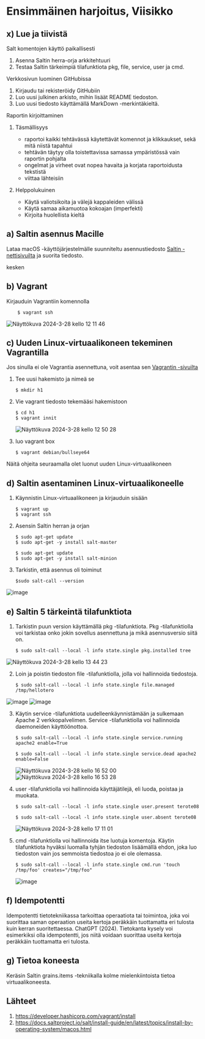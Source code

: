 # Ensimmäinen harjoitus, Viisikko
## x) Lue ja tiivistä
Salt komentojen käyttö paikallisesti
  1. Asenna Saltin herra-orja arkkitehtuuri
  3. Testaa Saltin tärkeimpiä tilafunktiota pkg, file, service, user ja cmd.

Verkkosivun luominen GitHubissa
  1. Kirjaudu tai rekisteröidy GitHubiin
  2. Luo uusi julkinen arkisto, mihin lisäät README tiedoston.
  3. Luo uusi tiedosto käyttämällä MarkDown -merkintäkieltä.

  Raportin kirjoittaminen
  1. Täsmällisyys
      - raportoi kaikki tehtävässä käytettävät komennot ja klikkaukset, sekä mitä niistä tapahtui
      - tehtävän täytyy olla toistettavissa samassa ympäristössä vain raportin pohjalta
      - ongelmat ja virheet ovat nopea havaita ja korjata raportoidusta tekstistä
      - viittaa lähteisiin
  
  2. Helppolukuinen
      - Käytä valiotsikoita ja välejä kappaleiden välissä
      - Käytä samaa aikamuotoa kokoajan (imperfekti)
      - Kirjoita huolellista kieltä
    
## a) Saltin asennus Macille
Lataa macOS -käyttöjärjestelmälle suunniteltu asennustiedosto [Saltin -nettisivuilta](https://docs.saltproject.io/salt/install-guide/en/latest/topics/install-by-operating-system/macos.html)
ja suorita tiedosto.  

kesken

## b) Vagrant
Kirjauduin Vagrantiin komennolla

        $ vagrant ssh

![Näyttökuva 2024-3-28 kello 12 11 46](https://github.com/Lambizzzz/infra-as-code/assets/148875838/77a569df-8cbb-408a-b005-b720d7332f78)

## c) Uuden Linux-virtuaalikoneen tekeminen Vagrantilla
Jos sinulla ei ole Vagrantia asennettuna, voit asentaa sen [Vagrantin -sivuilta](https://developer.hashicorp.com/vagrant/install)
1. Tee uusi hakemisto ja nimeä se
   
       $ mkdir h1
2. Vie vagrant tiedosto tekemääsi hakemistoon

       $ cd h1
       $ vagrant innit
   ![Näyttökuva 2024-3-28 kello 12 50 28](https://github.com/Lambizzzz/infra-as-code/assets/148875838/7879f82a-062f-4bdd-95a8-9e1747fa634d)
3. luo vagrant box

       $ vagrant debian/bullseye64

Näitä ohjeita seuraamalla olet luonut uuden Linux-virtuaalikoneen

## d) Saltin asentaminen Linux-virtuaalikoneelle
1. Käynnistin Linux-virtuaalikoneen ja kirjauduin sisään

       $ vagrant up
       $ vagrant ssh
   
3. Asensin Saltin herran ja orjan

       $ sudo apt-get update
       $ sudo apt-get -y install salt-master
   
       $ sudo apt-get update
       $ sudo apt-get -y install salt-minion
5. Tarkistin, että asennus oli toiminut
   
       $sudo salt-call --version
![image](https://github.com/Lambizzzz/infra-as-code/assets/148875838/8cf253fc-448d-4772-a22a-ebd0f3f338b5)

## e) Saltin 5 tärkeintä tilafunktiota
1. Tarkistin puun version käyttämällä pkg -tilafunktiota. Pkg -tilafunktiolla voi tarkistaa onko jokin sovellus asennettuna ja mikä asennusversio siitä on.

       $ sudo salt-call --local -l info state.single pkg.installed tree
   
![Näyttökuva 2024-3-28 kello 13 44 23](https://github.com/Lambizzzz/infra-as-code/assets/148875838/dbb96b51-8dff-4e68-bafc-70ddcf25456b)

2. Loin ja poistin tiedoston file -tilafunktiolla, jolla voi hallinnoida tiedostoja.

       $ sudo salt-call --local -l info state.single file.managed /tmp/hellotero
![image](https://github.com/Lambizzzz/infra-as-code/assets/148875838/846a91cd-d22c-4eb6-b1b2-0dcd35dd61ed)
![image](https://github.com/Lambizzzz/infra-as-code/assets/148875838/5e90d591-3849-4d62-a1cd-066658ec7fba)

3. Käytin service -tilafunktiota uudelleenkäynnistämään ja sulkemaan Apache 2 verkkopalvelimen. Service -tilafunktiolla voi hallinnoida daemoneiden käyttöönottoa.

       $ sudo salt-call --local -l info state.single service.running apache2 enable=True

       $ sudo salt-call --local -l info state.single service.dead apache2 enable=False
   ![Näyttökuva 2024-3-28 kello 16 52 00](https://github.com/Lambizzzz/infra-as-code/assets/148875838/edc85582-25cb-4f36-8715-e0d1725f34a3)
   ![Näyttökuva 2024-3-28 kello 16 53 28](https://github.com/Lambizzzz/infra-as-code/assets/148875838/030bb8d0-f9cb-4f9e-ab67-6a54af49eea2)

4. user -tilafunktiolla voi hallinnoida käyttäjätilejä, eli luoda, poistaa ja muokata. 

       $ sudo salt-call --local -l info state.single user.present terote08

       $ sudo salt-call --local -l info state.single user.absent terote08
   ![Näyttökuva 2024-3-28 kello 17 11 01](https://github.com/Lambizzzz/infra-as-code/assets/148875838/51647088-0c29-436b-a2d2-509dd6e2b567)
   
5. cmd -tilafunktiolla voi hallinnoida itse luotuja komentoja. Käytin tilafunktiota hyväksi luomalla tyhjän tiedoston lisäämällä ehdon, joka luo tiedoston vain jos semmoista tiedostoa jo ei ole olemassa.
     
       $ sudo salt-call --local -l info state.single cmd.run 'touch /tmp/foo' creates="/tmp/foo"
   
      ![image](https://github.com/Lambizzzz/infra-as-code/assets/148875838/cc02fc2f-820d-4f24-a8a4-0cdd3cb2f89e)

## f) Idempotentti

Idempotentti tietotekniikassa tarkoittaa operaatiota tai toimintoa, joka voi suorittaa saman operaation useita kertoja peräkkäin tuottamatta eri tulosta kuin kerran suoritettaessa. ChatGPT (2024).
Tietokanta kysely voi esimerkiksi olla idempotentti, jos niitä voidaan suorittaa useita kertoja peräkkäin tuottamatta eri tulosta.

## g) Tietoa koneesta
Keräsin Saltin grains.items -tekniikalla kolme mielenkiintoista tietoa virtuaalikoneesta.


## Lähteet
1. https://developer.hashicorp.com/vagrant/install
2. https://docs.saltproject.io/salt/install-guide/en/latest/topics/install-by-operating-system/macos.html
